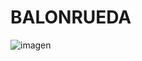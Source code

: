 # BALONRUEDA

![imagen](https://github.com/user-attachments/assets/955deb78-67b0-493a-88ba-5918c87c53c0)
